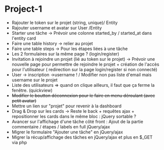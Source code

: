 # Project-1

* Rajouter le token sur le projet (string, unique)/ Entity  
* Rajouter username et avatar sur User /Entity  
* Starter une tâche -> Prévoir une colonne started_by / started_at dans l'entity card
* Faire une table history -> relier au projet  
* Faire une table steps -> Pour les étapes liées à une tâche
* Les 2 formulaires sur la même page ? (login/register)
* Invitation à rejoindre un projet (lié au token sur le projet) -> Prévoir une nouvelle page pour permettre de rejoindre le projet + création de l'accès pour l'utilisateur ( redirection sur la page login/register si non connecté)
* User -> inscription ->username ! / Modifier non pas liste d'email mais username sur le projet  
* Liste des utilisateurs => quand on clique ailleurs, il faut que ça ferme la fenêtre. (quickview)  
* ~~Modifier le boutton déconnexion pour le faire en menu déroulant (avec petit avatar)~~  
* Mettre un lien sur "projet" pour revenir à la dashboard  
* Drag & Drop sur les cards -> Reste le back + requêtes ajax + repositionner les cards dans le même bloc : jQuery sortable ?
* Avancer sur l'affichage d'une tâche côté front : Ajout de la partie commentaire / étapes / labels en full jQuery/ajax
* Migrer le formulaire "Ajouter une tâche" en jQuery/ajax
* Migrer la récup/affichage des tâches en jQuery/ajax et plus en $_GET via php
